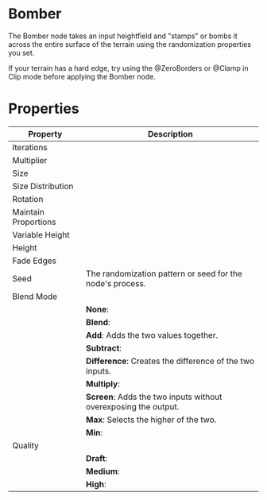 # Bomber



The Bomber node takes an input heightfield and "stamps" or bombs it across the entire surface of the terrain using the randomization properties you set.

If your terrain has a hard edge, try using the @ZeroBorders or @Clamp in Clip mode before applying the Bomber node.



# Properties


| Property | Description| 
| -------- | -----------|
| Iterations |  |
| Multiplier |  |
| Size |  |
| Size Distribution |  |
| Rotation |  |
| Maintain Proportions |  |
| Variable Height |  |
| Height |  |
| Fade Edges |  |
| Seed | The randomization pattern or seed for the node's process. |
| Blend Mode |  |
| | **None**: <desc> |
| | **Blend**: <desc> |
| | **Add**: Adds the two values together. |
| | **Subtract**: <desc> |
| | **Difference**:  Creates the difference of the two inputs. |
| | **Multiply**: <desc> |
| | **Screen**: Adds the two inputs without overexposing the output. |
| | **Max**: Selects the higher of the two. |
| | **Min**: <desc> |
| Quality |  |
| | **Draft**: <desc> |
| | **Medium**: <desc> |
| | **High**: <desc> |





